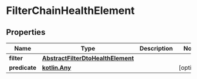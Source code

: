 
# FilterChainHealthElement

## Properties
Name | Type | Description | Notes
------------ | ------------- | ------------- | -------------
**filter** | [**AbstractFilterDtoHealthElement**](AbstractFilterDtoHealthElement.md) |  | 
**predicate** | [**kotlin.Any**](.md) |  |  [optional]



